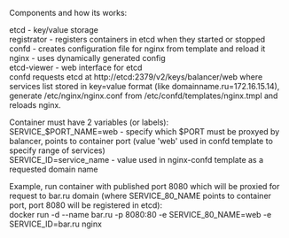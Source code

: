 Components and how its works:  
  
etcd - key/value storage  
registrator - registers containers in etcd when they started or stopped  
confd - creates configuration file for nginx from template and reload it  
nginx - uses dynamically generated config  
etcd-viewer - web interface for etcd  
confd requests etcd at http://etcd:2379/v2/keys/balancer/web where services list stored in key=value format (like domainname.ru=172.16.15.14), generate /etc/nginx/nginx.conf from /etc/confd/templates/nginx.tmpl and reloads nginx.  

Container must have 2 variables (or labels):  
SERVICE_$PORT_NAME=web - specify which $PORT must be proxyed by balancer, points to container port (value 'web' used in confd template to specify range of services)  
SERVICE_ID=service_name - value used in nginx-confd template as a requested domain name  

Example, run container with published port 8080 which will be proxied for request to bar.ru domain (where SERVICE_80_NAME points to container port, port 8080 will be registered in etcd):  
docker run -d --name bar.ru -p 8080:80 -e SERVICE_80_NAME=web -e SERVICE_ID=bar.ru nginx  
  
